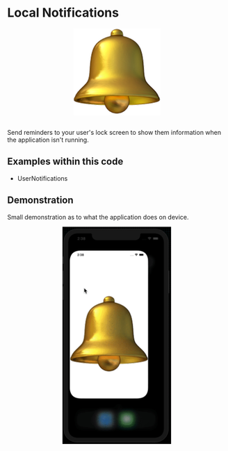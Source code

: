 # Local Notifications
<p align="center">
  <img src="demo/app-icon.png " alt="Local Notifications application icon"
	  title="Instafilter application icon" align="center" width="200" height="200" />
</p>
</br>
Send reminders to your user's lock screen to show them information when the application isn't running.

## Examples within this code
- UserNotifications

## Demonstration
Small demonstration as to what the application does on device.
</br>
<p align="center">
<img src="demo/local-notifications.gif" alt="Local Notifications demonstration"
	title="Local Notifications demonstration" width="250" height="500" />
</p>
